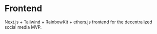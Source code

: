 # Frontend

Next.js + Tailwind + RainbowKit + ethers.js frontend for the decentralized social media MVP.
